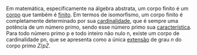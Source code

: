 Em matemática, especificamente na álgebra abstrata, um corpo finito é um [corpo](https://pt.wikipedia.org/wiki/Corpo_(matem%C3%A1tica) "Corpo (matemática)") que também é [finito](https://pt.wikipedia.org/wiki/Conjunto_finito "Conjunto finito"). Em termos de isomorfismo, um corpo finito é completamente determinado por sua [cardinalidade](https://pt.wikipedia.org/wiki/Cardinalidade "Cardinalidade"), que é sempre uma potência de um número primo, sendo esse número primo sua [característica](https://pt.wikipedia.org/wiki/Caracter%C3%ADstica_(matem%C3%A1tica) "Característica (matemática)"). Para todo número primo p e todo inteiro não nulo n, existe um corpo de cardinalidade pn, que se apresenta como a única [extensão](https://pt.wikipedia.org/wiki/Extens%C3%A3o_de_corpo "Extensão de corpo") de grau $n$ do corpo primo $Z/pZ.$  